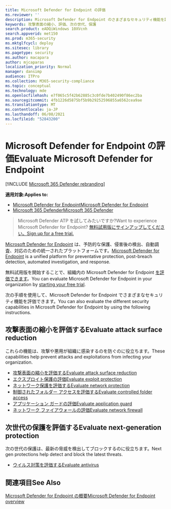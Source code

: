 ```yaml
---
title: Microsoft Defender for Endpoint の評価
ms.reviewer: ''
description: Microsoft Defender for Endpoint のさまざまなセキュリティ機能を評価します。
keywords: 攻撃表面の縮小、評価、次の世代、保護
search.product: eADQiWindows 10XVcnh
search.appverid: met150
ms.prod: m365-security
ms.mktglfcycl: deploy
ms.sitesec: library
ms.pagetype: security
ms.author: macapara
author: mjcaparas
localization_priority: Normal
manager: dansimp
audience: ITPro
ms.collection: M365-security-compliance
ms.topic: conceptual
ms.technology: mde
ms.openlocfilehash: e7f065c5f42b62885c3c0fde7b402490f86ec2ba
ms.sourcegitcommit: 4fb1226d5875bf5b9b29252596855a6562cea9ae
ms.translationtype: MT
ms.contentlocale: ja-JP
ms.lasthandoff: 06/08/2021
ms.locfileid: "52843200"
---
```

# <a name="evaluate-microsoft-defender-for-endpoint"></a><span data-ttu-id="67388-104">Microsoft Defender for Endpoint の評価</span><span class="sxs-lookup"><span data-stu-id="67388-104">Evaluate Microsoft Defender for Endpoint</span></span> 

[!INCLUDE [Microsoft 365 Defender rebranding](../../includes/microsoft-defender.md)]

<span data-ttu-id="67388-105">**適用対象:**</span><span class="sxs-lookup"><span data-stu-id="67388-105">**Applies to:**</span></span>
- [<span data-ttu-id="67388-106">Microsoft Defender for Endpoint</span><span class="sxs-lookup"><span data-stu-id="67388-106">Microsoft Defender for Endpoint</span></span>](https://go.microsoft.com/fwlink/p/?linkid=2154037)
- [<span data-ttu-id="67388-107">Microsoft 365 Defender</span><span class="sxs-lookup"><span data-stu-id="67388-107">Microsoft 365 Defender</span></span>](https://go.microsoft.com/fwlink/?linkid=2118804)

><span data-ttu-id="67388-108">Microsoft Defender ATP を試してみたいですか?</span><span class="sxs-lookup"><span data-stu-id="67388-108">Want to experience Microsoft Defender for Endpoint?</span></span> [<span data-ttu-id="67388-109">無料試用版にサインアップしてください。</span><span class="sxs-lookup"><span data-stu-id="67388-109">Sign up for a free trial.</span></span>](https://www.microsoft.com/microsoft-365/windows/microsoft-defender-atp?ocid=docs-wdatp-enablesiem-abovefoldlink)

<span data-ttu-id="67388-110">[Microsoft Defender for Endpoint](https://go.microsoft.com/fwlink/?linkid=2154037) は、予防的な保護、侵害後の検出、自動調査、対応のための統一されたプラットフォームです。</span><span class="sxs-lookup"><span data-stu-id="67388-110">[Microsoft Defender for Endpoint](https://go.microsoft.com/fwlink/?linkid=2154037) is a unified platform for preventative protection, post-breach detection, automated investigation, and response.</span></span>

<span data-ttu-id="67388-111">無料試用版を開始することで、組織内の Microsoft Defender for Endpoint [を評価できます](https://www.microsoft.com/microsoft-365/windows/microsoft-defender-atp)。</span><span class="sxs-lookup"><span data-stu-id="67388-111">You can evaluate Microsoft Defender for Endpoint in your organization by [starting your free trial](https://www.microsoft.com/microsoft-365/windows/microsoft-defender-atp).</span></span>

<span data-ttu-id="67388-112">次の手順を使用して、Microsoft Defender for Endpoint でさまざまなセキュリティ機能を評価できます。</span><span class="sxs-lookup"><span data-stu-id="67388-112">You can also evaluate the different security capabilities in Microsoft Defender for Endpoint by using the following instructions.</span></span>

## <a name="evaluate-attack-surface-reduction"></a><span data-ttu-id="67388-113">攻撃表面の縮小を評価する</span><span class="sxs-lookup"><span data-stu-id="67388-113">Evaluate attack surface reduction</span></span>

<span data-ttu-id="67388-114">これらの機能は、攻撃や悪用が組織に感染するのを防ぐのに役立ちます。</span><span class="sxs-lookup"><span data-stu-id="67388-114">These capabilities help prevent attacks and exploitations from infecting your organization.</span></span>

- [<span data-ttu-id="67388-115">攻撃表面の縮小を評価する</span><span class="sxs-lookup"><span data-stu-id="67388-115">Evaluate attack surface reduction</span></span>](./evaluate-attack-surface-reduction.md)
- [<span data-ttu-id="67388-116">エクスプロイト保護の評価</span><span class="sxs-lookup"><span data-stu-id="67388-116">Evaluate exploit protection</span></span>](./evaluate-exploit-protection.md)
- [<span data-ttu-id="67388-117">ネットワーク保護を評価する</span><span class="sxs-lookup"><span data-stu-id="67388-117">Evaluate network protection</span></span>](./evaluate-exploit-protection.md)
- [<span data-ttu-id="67388-118">制御されたフォルダー アクセスを評価する</span><span class="sxs-lookup"><span data-stu-id="67388-118">Evaluate controlled folder access</span></span>](./evaluate-controlled-folder-access.md)
- [<span data-ttu-id="67388-119">アプリケーション ガードの評価</span><span class="sxs-lookup"><span data-stu-id="67388-119">Evaluate application guard</span></span>](/windows/security/threat-protection/microsoft-defender-application-guard/test-scenarios-md-app-guard)
- [<span data-ttu-id="67388-120">ネットワーク ファイアウォールの評価</span><span class="sxs-lookup"><span data-stu-id="67388-120">Evaluate network firewall</span></span>](/windows/security/threat-protection/windows-firewall/evaluating-windows-firewall-with-advanced-security-design-examples)

## <a name="evaluate-next-generation-protection"></a><span data-ttu-id="67388-121">次世代の保護を評価する</span><span class="sxs-lookup"><span data-stu-id="67388-121">Evaluate next-generation protection</span></span>

<span data-ttu-id="67388-122">次の世代の保護は、最新の脅威を検出してブロックするのに役立ちます。</span><span class="sxs-lookup"><span data-stu-id="67388-122">Next gen protections help detect and block the latest threats.</span></span>

- [<span data-ttu-id="67388-123">ウイルス対策を評価する</span><span class="sxs-lookup"><span data-stu-id="67388-123">Evaluate antivirus</span></span>](/windows/security/threat-protection/microsoft-defender-antivirus/evaluate-microsoft-defender-antivirus)

## <a name="see-also"></a><span data-ttu-id="67388-124">関連項目</span><span class="sxs-lookup"><span data-stu-id="67388-124">See Also</span></span>

[<span data-ttu-id="67388-125">Microsoft Defender for Endpoint の概要</span><span class="sxs-lookup"><span data-stu-id="67388-125">Microsoft Defender for Endpoint overview</span></span>](microsoft-defender-endpoint.md)
